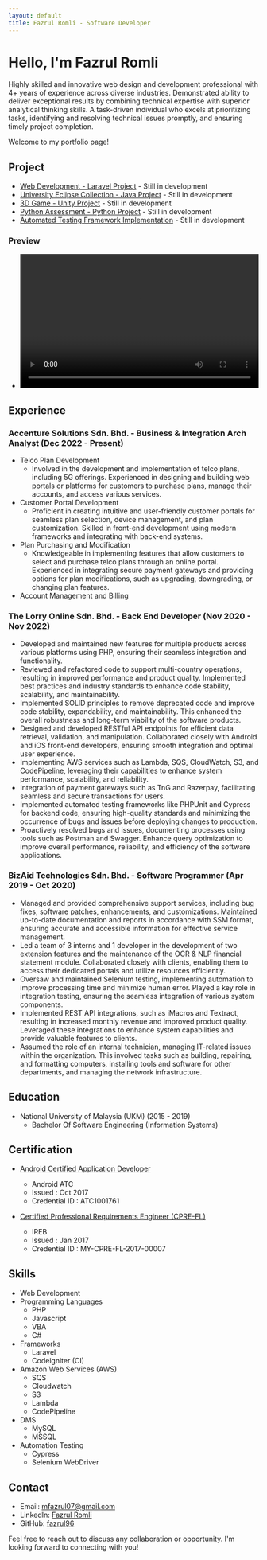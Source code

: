 ```yaml
---
layout: default
title: Fazrul Romli - Software Developer
---
```


# Hello, I'm Fazrul Romli

Highly skilled and innovative web design and development professional with 4+ years of experience across diverse industries. Demonstrated ability to deliver exceptional results by combining technical expertise with superior analytical thinking skills. A task-driven individual who excels at prioritizing tasks, identifying and resolving technical issues promptly, and ensuring timely project completion. 

Welcome to my portfolio page!

<!-- 
## Projects

### Project 1

Describe your project briefly and highlight its key features or technologies used. You can also include a link to the project repository or live demo. 
-->

## Project
- [Web Development - Laravel Project](./pages/web-development-page.html) - Still in development
- [University Eclipse Collection - Java Project](./pages/eclipse-page.html) - Still in development
- [3D Game - Unity Project](./pages/unity-page.html) - Still in development
- [Python Assessment - Python Project](./pages/python-page.html) - Still in development
- [Automated Testing Framework Implementation](./pages/automation-page.html) - Still in development

### Preview
- <video controls width="480" height="270" loop>
    <source src="/fazrul.github.io/assets/video/Project.mp4" type="video/mp4">
    Your browser does not support the video tag.
  </video>

## Experience
<!-- Describe your responsibilities and contributions in this role, showcasing your accomplishments and key projects. -->

### Accenture Solutions Sdn. Bhd. - Business & Integration Arch Analyst (Dec 2022 - Present)

- Telco Plan Development
  - Involved in the development and implementation of telco plans, including 5G offerings. Experienced in designing and building web portals or platforms for customers to purchase plans, manage their accounts, and access various services.
- Customer Portal Development
  - Proficient in creating intuitive and user-friendly customer portals for seamless plan selection, device management, and plan customization. Skilled in front-end development using modern frameworks and integrating with back-end systems.
- Plan Purchasing and Modification
  - Knowledgeable in implementing features that allow customers to select and purchase telco plans through an online portal. Experienced in integrating secure payment gateways and providing options for plan modifications, such as upgrading, downgrading, or changing plan features.
- Account Management and Billing

### The Lorry Online Sdn. Bhd. - Back End Developer (Nov 2020 - Nov 2022)

- Developed and maintained new features for multiple products across various platforms using PHP, ensuring their seamless integration and functionality.
- Reviewed and refactored code to support multi-country operations, resulting in improved performance and product quality. Implemented best practices and industry standards to enhance code stability, scalability, and maintainability.
- Implemented SOLID principles to remove deprecated code and improve code stability, expandability, and maintainability. This enhanced the overall robustness and long-term viability of the software products.
- Designed and developed RESTful API endpoints for efficient data retrieval, validation, and manipulation. Collaborated closely with Android and iOS front-end developers, ensuring smooth integration and optimal user experience.
- Implementing AWS services such as Lambda, SQS, CloudWatch, S3, and CodePipeline, leveraging their capabilities to enhance system performance, scalability, and reliability.
- Integration of payment gateways such as TnG and Razerpay, facilitating seamless and secure transactions for users.
- Implemented automated testing frameworks like PHPUnit and Cypress for backend code, ensuring high-quality standards and minimizing the occurrence of bugs and issues before deploying changes to production.
- Proactively resolved bugs and issues, documenting processes using tools such as Postman and Swagger. Enhance query optimization to improve overall performance, reliability, and efficiency of the software applications.

### BizAid Technologies Sdn. Bhd. - Software Programmer (Apr 2019 - Oct 2020)

- Managed and provided comprehensive support services, including bug fixes, software patches, enhancements, and customizations. Maintained up-to-date documentation and reports in accordance with SSM format, ensuring accurate and accessible information for effective service management.
- Led a team of 3 interns and 1 developer in the development of two extension features and the maintenance of the OCR & NLP financial statement module. Collaborated closely with clients, enabling them to access their dedicated portals and utilize resources efficiently.
- Oversaw and maintained Selenium testing, implementing automation to improve processing time and minimize human error. Played a key role in integration testing, ensuring the seamless integration of various system components.
- Implemented REST API integrations, such as iMacros and Textract, resulting in increased monthly revenue and improved product quality. Leveraged these integrations to enhance system capabilities and provide valuable features to clients.
- Assumed the role of an internal technician, managing IT-related issues within the organization. This involved tasks such as building, repairing, and formatting computers, installing tools and software for other departments, and managing the network infrastructure.

## Education

- National University of Malaysia (UKM) (2015 - 2019)
  - Bachelor Of Software Engineering (Information Systems)

## Certification

- [Android Certified Application Developer](http://androidatc.com/_transcript.php?action=transcript)
  - Android ATC
  - Issued : Oct 2017
  - Credential ID : ATC1001761

- [Certified Professional Requirements Engineer (CPRE-FL)](http://www.mstb.org/IREB.php)
  - IREB
  - Issued : Jan 2017
  - Credential ID : MY-CPRE-FL-2017-00007

## Skills

<!--
- List your core programming languages and technologies.
- Mention any frameworks, libraries, or tools you're proficient in.
- Highlight any relevant certifications or courses you've completed. 
-->

- Web Development
- Programming Languages
  - PHP
  - Javascript
  - VBA
  - C#
- Frameworks
  - Laravel
  - Codeigniter (CI)
- Amazon Web Services (AWS)
  - SQS
  - Cloudwatch
  - S3
  - Lambda
  - CodePipeline
- DMS 
  - MySQL
  - MSSQL
- Automation Testing
  - Cypress
  - Selenium WebDriver

## Contact

- Email: [mfazrul07@gmail.com](mailto:mfazrul07@gmail.com)
- LinkedIn: [Fazrul Romli](https://www.linkedin.com/in/fazrul-romli-79138415b/)
- GitHub: [fazrul96](https://github.com/fazrul96)

Feel free to reach out to discuss any collaboration or opportunity. I'm looking forward to connecting with you!